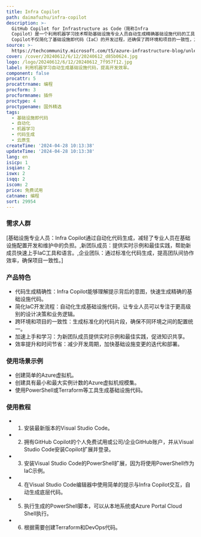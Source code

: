 ```yaml
---
title: Infra Copilot
path: daimafuzhu/infra-copilot
description: >-
  GitHub Copilot for Infrastructure as Code（简称Infra
  Copilot）是一个利用机器学习技术帮助基础设施专业人员自动生成精确基础设施代码的工具。它通过理解基础设施任务的上下文，允许专业人员使用自然语言表达需求，并接收相应的代码建议。Infra
  Copilot不仅简化了基础设施即代码（IaC）的开发过程，还确保了跨环境和项目的一致性，加速了新团队成员的上手和学习过程，显著提高了工作效率并节约了时间。
source: >-
  https://techcommunity.microsoft.com/t5/azure-infrastructure-blog/unleashing-github-copilot-for-infrastructure-as-code/ba-p/4124031
cover: /cover/20240612/6/12/20240612_d85b0624.jpg
logo: /logo/20240612/6/12/20240612_7f957f12.jpg
label: 利用机器学习自动生成基础设施代码，提高开发效率。
component: false
procattr: 5
procattrname: 编程
procform: 3
procformname: 插件
proctype: 4
proctypename: 国外精选
tags:
  - 基础设施即代码
  - 自动化
  - 机器学习
  - 代码生成
  - 云原生
createTime: '2024-04-28 10:13:38'
updateTime: '2024-04-28 10:13:38'
lang: en
isicp: 1
isqian: 2
iswx: 2
isqq: 2
iscom: 2
price: 免费试用
catname: 编程
sort: 29954
---
```




### 需求人群
[基础设施专业人员：Infra Copilot通过自动化代码生成，减轻了专业人员在基础设施配置开发和维护中的负担。,新团队成员：提供实时示例和最佳实践，帮助新成员快速上手IaC工具和语言。,企业团队：通过标准化代码生成，提高团队间协作效率，确保项目一致性。]

### 产品特色
- 代码生成精确性：Infra Copilot能够理解提示背后的意图，快速生成精确的基础设施代码。
- 简化IaC开发流程：自动化生成基础设施代码，让专业人员可以专注于更高级别的设计决策和业务逻辑。
- 跨环境和项目的一致性：生成标准化的代码片段，确保不同环境之间的配置统一。
- 加速上手和学习：为新团队成员提供实时示例和最佳实践，促进知识共享。
- 效率提升和时间节省：减少开发周期，加快基础设施变更的迭代和部署。

### 使用场景示例
- 创建简单的Azure虚拟机。
- 创建具有最小和最大实例计数的Azure虚拟机规模集。
- 使用PowerShell或Terraform等工具生成基础设施代码。

### 使用教程
- 1. 安装最新版本的Visual Studio Code。
- 2. 拥有GitHub Copilot的个人免费试用或公司/企业GitHub账户，并从Visual Studio Code安装Copilot扩展并登录。
- 3. 安装Visual Studio Code的PowerShell扩展，因为将使用PowerShell作为IaC示例。
- 4. 在Visual Studio Code编辑器中使用简单的提示与Infra Copilot交互，自动生成底层代码。
- 5. 执行生成的PowerShell脚本，可以从本地系统或Azure Portal Cloud Shell执行。
- 6. 根据需要创建Terraform和DevOps代码。

  
